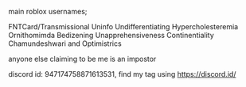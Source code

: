 main roblox usernames; 


FNTCard/Transmissional
Uninfo
Undifferentiating
Hypercholesteremia
Ornithomimda
Bedizening
Unapprehensiveness
Continentiality
Chamundeshwari
and Optimistrics

anyone else claiming to be me is an impostor

discord id: 947174758871613531, find my tag using https://discord.id/
